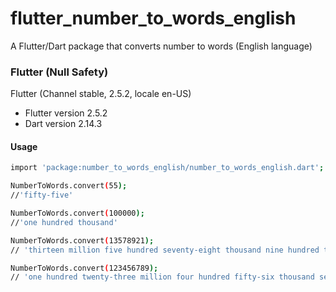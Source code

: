 # flutter_number_to_words_english
A Flutter/Dart package that converts number to words (English language)

### Flutter (Null Safety)
 Flutter (Channel stable, 2.5.2, locale en-US)
 - Flutter version 2.5.2
 - Dart version 2.14.3

#### Usage
```sh
import 'package:number_to_words_english/number_to_words_english.dart';

NumberToWords.convert(55);
//'fifty-five'

NumberToWords.convert(100000);
//'one hundred thousand'

NumberToWords.convert(13578921);
// 'thirteen million five hundred seventy-eight thousand nine hundred twenty-one'

NumberToWords.convert(123456789);
// 'one hundred twenty-three million four hundred fifty-six thousand seven hundred eighty-nine'

```
